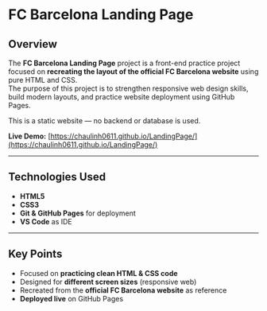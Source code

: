 #  FC Barcelona Landing Page  

##  Overview  
The **FC Barcelona Landing Page** project is a front-end practice project focused on **recreating the layout of the official FC Barcelona website** using pure HTML and CSS.  
The purpose of this project is to strengthen responsive web design skills, build modern layouts, and practice website deployment using GitHub Pages.  

This is a static website — no backend or database is used.  

 **Live Demo:** [https://chaulinh0611.github.io/LandingPage/](https://chaulinh0611.github.io/LandingPage/)

---

## Technologies Used  
- **HTML5**  
- **CSS3**  
- **Git & GitHub Pages** for deployment  
- **VS Code** as IDE  

---

## Key Points  
- Focused on **practicing clean HTML & CSS code**  
- Designed for **different screen sizes** (responsive web)  
- Recreated from the **official FC Barcelona website** as reference  
- **Deployed live** on GitHub Pages  
